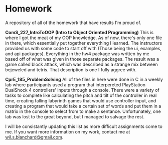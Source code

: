 # Homework
 A repository of all of the homework that have results I'm proud of.


**ComS_227_IntroToOOP (Intro to Object Oriented Programming)**
 This is where I got the meat of my OOP knowledge.  As of now, there's only one file in there, which essentially put together everything I learned.  The instructors provided us with some code to start off with (Those being the ui, examples, and api packages).  Everything in the hw4 package was written by me based off of what was given in those separate packages.  The result was a game called block attack, which was described as a strange mix between bejeweled and tetris.  That description is one I fully aggree with.
 
 **CprE_185_ProblemSolving**
  All of the files in here were done in C in a weekly lab where participants used a program that interpereted PlayStation DualShock 4 controllers' inputs through a console.  There were a variety of tasks to complete like calculating the pitch and tilt of the controller in real time, creating falling labyrinth games that would use controller input, and creating a program that would take a certain set of words and put them in a matrix in the console to select from to make a sentance.  Unfortunately, one lab was lost to the great beyond, but I managed to salvage the rest.  
  
  I will be consistantly updating this list as more difficult assignments come to me.  If you want more information on my work, contact me at wil.s.blanchard@gmail.com.
